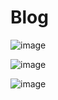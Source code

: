 # Blog

![image](https://user-images.githubusercontent.com/72434722/208195329-1b6fc451-0755-4832-b8fb-087ba68cd2d6.png)


![image](https://user-images.githubusercontent.com/72434722/208195425-6ee61d65-c216-468f-aeb6-332b358cc289.png)


![image](https://user-images.githubusercontent.com/72434722/208195489-f19b9aeb-c642-46f8-974a-fdc5bb4ca4ed.png)
